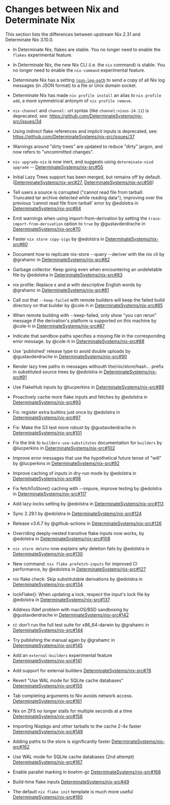 # Changes between Nix and Determinate Nix

This section lists the differences between upstream Nix 2.31 and Determinate Nix 3.10.0.<!-- differences -->

* In Determinate Nix, flakes are stable. You no longer need to enable the `flakes` experimental feature.

* In Determinate Nix, the new Nix CLI (i.e. the `nix` command) is stable. You no longer need to enable the `nix-command` experimental feature.

* Determinate Nix has a setting [`json-log-path`](@docroot@/command-ref/conf-file.md#conf-json-log-path) to send a copy of all Nix log messages (in JSON format) to a file or Unix domain socket.

* Determinate Nix has made `nix profile install` an alias to `nix profile add`, a more symmetrical antonym of `nix profile remove`.

* `nix-channel` and `channel:` url syntax (like `channel:nixos-24.11`) is deprecated, see: https://github.com/DeterminateSystems/nix-src/issues/34

* Using indirect flake references and implicit inputs is deprecated, see: https://github.com/DeterminateSystems/nix-src/issues/37

* Warnings around "dirty trees" are updated to reduce "dirty" jargon, and now refers to "uncommitted changes".

<!-- Determinate Nix version 3.4.2 -->

<!-- Determinate Nix version 3.5.0 -->

<!-- Determinate Nix version 3.5.1 -->

* `nix upgrade-nix` is now inert, and suggests using `determinate-nixd upgrade` -- [DeterminateSystems/nix-src#55](https://github.com/DeterminateSystems/nix-src/pull/55)

* Initial Lazy Trees support has been merged, but remains off by default. ([DeterminateSystems/nix-src#27](https://github.com/DeterminateSystems/nix-src/pull/27), [DeterminateSystems/nix-src#56](https://github.com/DeterminateSystems/nix-src/pull/56))

<!-- Determinate Nix version 3.5.2 -->

* Tell users a source is corrupted ("cannot read file from tarball: Truncated tar archive detected while reading data"), improving over the previous 'cannot read file from tarball' error by @edolstra in [DeterminateSystems/nix-src#64](https://github.com/DeterminateSystems/nix-src/pull/64)
<!-- Determinate Nix version 3.6.0 -->

* Emit warnings when using import-from-derivation by setting the `trace-import-from-derivation` option to `true` by @gustavderdrache in [DeterminateSystems/nix-src#70](https://github.com/DeterminateSystems/nix-src/pull/70)
<!-- Determinate Nix version 3.6.1 -->

<!-- Determinate Nix version 3.6.2 -->

* Faster `nix store copy-sigs` by @edolstra in [DeterminateSystems/nix-src#80](https://github.com/DeterminateSystems/nix-src/pull/80)

* Document how to replicate nix-store --query --deriver with the nix cli by @grahamc in [DeterminateSystems/nix-src#82](https://github.com/DeterminateSystems/nix-src/pull/82)

* Garbage collector: Keep going even when encountering an undeletable file by @edolstra in [DeterminateSystems/nix-src#83](https://github.com/DeterminateSystems/nix-src/pull/83)

* nix profile: Replace ε and ∅ with descriptive English words by @grahamc in [DeterminateSystems/nix-src#81](https://github.com/DeterminateSystems/nix-src/pull/81)

* Call out that `--keep-failed` with remote builders will keep the failed build directory on that builder by @cole-h in [DeterminateSystems/nix-src#85](https://github.com/DeterminateSystems/nix-src/pull/85)
<!-- Determinate Nix version 3.6.3 revoked -->

<!-- Determinate Nix version 3.6.4 revoked -->

<!-- Determinate Nix version 3.6.5 -->

* When remote building with --keep-failed, only show "you can rerun" message if the derivation's platform is supported on this machine by @cole-h in [DeterminateSystems/nix-src#87](https://github.com/DeterminateSystems/nix-src/pull/87)

* Indicate that sandbox-paths specifies a missing file in the corresponding error message. by @cole-h in [DeterminateSystems/nix-src#88](https://github.com/DeterminateSystems/nix-src/pull/88)

* Use 'published' release type to avoid double uploads by @gustavderdrache in [DeterminateSystems/nix-src#90](https://github.com/DeterminateSystems/nix-src/pull/90)

* Render lazy tree paths in messages withouth the/nix/store/hash... prefix in substituted source trees by @edolstra in [DeterminateSystems/nix-src#91](https://github.com/DeterminateSystems/nix-src/pull/91)

* Use FlakeHub inputs by @lucperkins in [DeterminateSystems/nix-src#89](https://github.com/DeterminateSystems/nix-src/pull/89)

* Proactively cache more flake inputs and fetches by @edolstra in [DeterminateSystems/nix-src#93](https://github.com/DeterminateSystems/nix-src/pull/93)

* Fix: register extra builtins just once by @edolstra in [DeterminateSystems/nix-src#97](https://github.com/DeterminateSystems/nix-src/pull/97)

* Fix: Make the S3 test more robust by @gustavderdrache in [DeterminateSystems/nix-src#101](https://github.com/DeterminateSystems/nix-src/pull/101)

* Fix the link to `builders-use-substitutes` documentation for `builders` by @lucperkins in [DeterminateSystems/nix-src#102](https://github.com/DeterminateSystems/nix-src/pull/102)

* Improve error messages that use the hypothetical future tense of "will" by @lucperkins in [DeterminateSystems/nix-src#92](https://github.com/DeterminateSystems/nix-src/pull/92)

* Improve caching of inputs in dry-run mode by @edolstra in [DeterminateSystems/nix-src#98](https://github.com/DeterminateSystems/nix-src/pull/98)

<!-- Determinate Nix version 3.6.6 -->

<!-- Determinate Nix version 3.6.7 -->

<!-- Determinate Nix version 3.6.8 -->

* Fix fetchToStore() caching with --impure, improve testing by @edolstra in [DeterminateSystems/nix-src#117](https://github.com/DeterminateSystems/nix-src/pull/117)

* Add lazy-locks setting by @edolstra in [DeterminateSystems/nix-src#113](https://github.com/DeterminateSystems/nix-src/pull/113)

* Sync 2.29.1 by @edolstra in [DeterminateSystems/nix-src#124](https://github.com/DeterminateSystems/nix-src/pull/124)

* Release v3.6.7 by @github-actions in [DeterminateSystems/nix-src#126](https://github.com/DeterminateSystems/nix-src/pull/126)

<!-- Determinate Nix version 3.7.0 -->

* Overriding deeply-nested transitive flake inputs now works, by @edolstra in [DeterminateSystems/nix-src#108](https://github.com/DeterminateSystems/nix-src/pull/108)

* `nix store delete` now explains why deletion fails by @edolstra in [DeterminateSystems/nix-src#130](https://github.com/DeterminateSystems/nix-src/pull/130)

* New command: `nix flake prefetch-inputs` for improved CI performance, by @edolstra in [DeterminateSystems/nix-src#127](https://github.com/DeterminateSystems/nix-src/pull/127)

<!-- Determinate Nix version 3.8.0 -->

* nix flake check: Skip substitutable derivations by @edolstra in [DeterminateSystems/nix-src#134](https://github.com/DeterminateSystems/nix-src/pull/134)

* lockFlake(): When updating a lock, respect the input's lock file by @edolstra in [DeterminateSystems/nix-src#137](https://github.com/DeterminateSystems/nix-src/pull/137)

<!-- Determinate Nix version 3.8.1 -->

* Address ifdef problem with macOS/BSD sandboxing by @gustavderdrache in [DeterminateSystems/nix-src#142](https://github.com/DeterminateSystems/nix-src/pull/142)

<!-- Determinate Nix version 3.8.2 -->

* ci: don't run the full test suite for x86_64-darwin by @grahamc in [DeterminateSystems/nix-src#144](https://github.com/DeterminateSystems/nix-src/pull/144)

* Try publishing the manual again by @grahamc in [DeterminateSystems/nix-src#145](https://github.com/DeterminateSystems/nix-src/pull/145)

<!-- Determinate Nix version 3.8.3 -->

* Add an `external-builders` experimental feature [DeterminateSystems/nix-src#141](https://github.com/DeterminateSystems/nix-src/pull/141)

* Add support for external builders [DeterminateSystems/nix-src#78](https://github.com/DeterminateSystems/nix-src/pull/78)

<!-- Determinate Nix version 3.8.4 -->

* Revert "Use WAL mode for SQLite cache databases" [DeterminateSystems/nix-src#155](https://github.com/DeterminateSystems/nix-src/pull/155)

<!-- Determinate Nix version 3.8.5 -->

* Tab completing arguments to Nix avoids network access. [DeterminateSystems/nix-src#161](https://github.com/DeterminateSystems/nix-src/pull/161)

* Nix on ZFS no longer stalls for multiple seconds at a time [DeterminateSystems/nix-src#158](https://github.com/DeterminateSystems/nix-src/pull/158)

* Importing Nixpkgs and other tarballs to the cache 2-4x faster [DeterminateSystems/nix-src#149](https://github.com/DeterminateSystems/nix-src/pull/149)

* Adding paths to the store is significantly faster [DeterminateSystems/nix-src#162](https://github.com/DeterminateSystems/nix-src/pull/162)

<!-- Determinate Nix version 3.8.6 -->

* Use WAL mode for SQLite cache databases (2nd attempt) [DeterminateSystems/nix-src#167](https://github.com/DeterminateSystems/nix-src/pull/167)

* Enable parallel marking in boehm-gc [DeterminateSystems/nix-src#168](https://github.com/DeterminateSystems/nix-src/pull/168)

<!-- Determinate Nix version 3.9.0 -->

* Build-time flake inputs [DeterminateSystems/nix-src#49](https://github.com/DeterminateSystems/nix-src/pull/49)

<!-- Determinate Nix version 3.9.1 -->

* The default `nix flake init` template is much more useful [DeterminateSystems/nix-src#180](https://github.com/DeterminateSystems/nix-src/pull/180)

<!-- Determinate Nix version 3.10.0 -->
